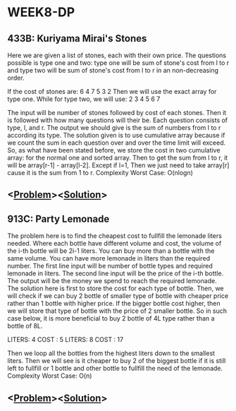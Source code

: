 # WEEK8-DP

## 433B: Kuriyama Mirai's Stones

Here we are given a list of stones, each with their own price. The questions possible is type one and two: type one will be sum of stone's cost from l to r and type two will be sum of stone's cost from l to r in an non-decreasing order.


If the cost of stones are:
6 4 7 5 3 2
Then we will use the exact array for type one.
While for type two, we will use:
2 3 4 5 6 7

The input will be number of stones followed by cost of each stones. 
Then it is followed with how many questions will their be. Each question consists of type, l, and r. 
The output we should give is the sum of numbers from l to r according its type. 
The solution given is to use cumulative array because if we count the sum in each question over and over the time limit will exceed. So, as what have been stated before, we store the cost in two cumulative array: for the normal one and sorted array. Then to get the sum from l to r, it will be array[r-1] - array[l-2]. Except if l=1, Then we just need to take array[r] cause it is the sum from 1 to r. 
Complexity Worst Case: O(nlogn)

## <[**Problem**](http://codeforces.com/problemset/problem/433/B)><[**Solution**](http://codeforces.com/contest/433/submission/45164880)>

## 913C: Party Lemonade

The problem here is to find the cheapest cost to fullfill the lemonade liters needed. Where each bottle have different volume and cost, the volume of the i-th bottle will be 2i-1 liters. You can buy more than a bottle with the same volume. You can have more lemonade in liters than the required number. 
The first line input will be number of bottle types and required lemonade in liters. 
The second line input will be the price of the i-th bottle. 
The output will be the money we spend to reach the required lemonade. 
The solution here is first to store the cost for each type of bottle. Then, we will check if we can buy 2 bottle of smaller type of bottle with cheaper price rather than 1 bottle with higher price. If the bigger bottle cost higher, then we will store that type of bottle with the price of 2 smaller bottle. So in such case below, it is more beneficial to buy 2 bottle of 4L type rather than a bottle of 8L.

LITERS: 4
COST  : 5
LITERS: 8
COST  : 17

Then we loop all the bottles from the highest liters down to the smallest liters. Then we will see is it cheaper to buy 2 of the biggest bottle if it is still left to fullfill or 1 bottle and other bottle to fullfill the need of the lemonade. 
Complexity Worst Case: O(n)

## <[**Problem**](http://codeforces.com/problemset/problem/913/C)><[**Solution**](http://codeforces.com/problemset/submission/913/45165622)>
